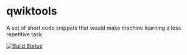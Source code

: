 # qwiktools
A set of short code snippets that would make machine learning a less repetitive task

[![Build Status](https://travis-ci.com/Aurangazeeb/qwiktools.svg?branch=master)](https://travis-ci.com/Aurangazeeb/qwiktools)
